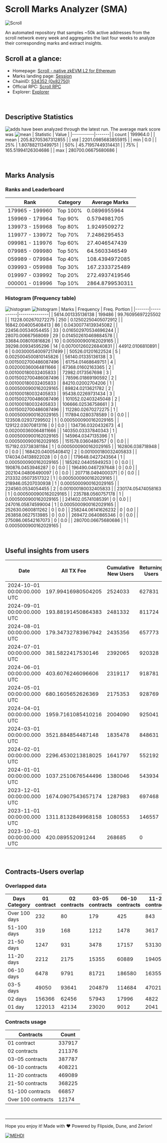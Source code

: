 # Scroll Marks Analyzer (SMA)

![Scroll](https://chain-icons.s3.amazonaws.com/scroll.png)

An automated repository that samples ~50k active addresses from the scroll network every week and aggregates the last four weeks to analyze their corresponding marks and extract insights.

## Scroll at a glance:

* Homepage: [Scroll - native zkEVM L2 for Ethereum](https://scroll.io/)
* Marks landing page: [Session](https://scroll.io/sessions)
* ChainID: [534352 (0x82750)](https://chainlist.org/?search=scroll)
* Official RPC: [Scroll RPC](https://rpc.scroll.io)
* Explorer: [Explorer](https://scrollscan.com)

<br>

## Descriptive Statistics
![adds](https://img.shields.io/badge/199964-addresses-yellow) have been analyzed through the latest run.
The average mark score was ![mean](https://img.shields.io/badge/~-205-yellow)
| Statistic | Value |
|-----------|-------|
| count | 199964.0 |
| mean | 205.82705367312855 |
| std | 2201.0985683855915 |
| min | 0.0 |
| 25% | 1.807882113499751 |
| 50% | 45.71957449314431 |
| 75% | 165.51994126304686 |
| max | 280700.06675680686 |


<br>

## Marks Analysis
### Ranks and Leaderboard
| Rank | Category | Average Marks |
|------|----------|---------------|
| 179965 - 199960 | Top 100% | 0.0896955964 |
| 159969 - 179964 | Top 90% | 0.5794981705 |
| 139973 - 159968 | Top 80% | 1.9249509272 |
| 119977 - 139972 | Top 70% | 7.2486295453 |
| 099981 - 119976 | Top 60% | 27.4046547439 |
| 079985 - 099980 | Top 50% | 64.5603346549 |
| 059989 - 079984 | Top 40% | 108.4394972085 |
| 039993 - 059988 | Top 30% | 167.2333725489 |
| 019997 - 039992 | Top 20% | 272.4937419546 |
| 000001 - 019996 | Top 10% | 2864.8799530311 |


### Histogram (Frequency table)
![histogram](./assets/Histogram.jpeg)
![histogram](./assets/Box.jpeg)
| Marks | Frequency | Freq. Portion |
|-------|-----------|---------------|
| 5614.001335136138 | 199486 | 99.76095697225502 |
| 11228.002670272275 | 250 | 0.12502250405072912 |
| 16842.004005408413 | 86 | 0.04300774139345082 |
| 22456.00534054455 | 33 | 0.016502970534696244 |
| 28070.00667568069 | 29 | 0.014502610469884578 |
| 33684.008010816826 | 10 | 0.005000900162029165 |
| 39298.00934595296 | 14 | 0.007001260226840831 |
| 44912.0106810891 | 6 | 0.003000540097217499 |
| 50526.01201622524 | 5 | 0.0025004500810145826 |
| 56140.01335136138 | 3 | 0.0015002700486087496 |
| 61754.01468649751 | 4 | 0.002000360064811666 |
| 67368.01602163365 | 2 | 0.001000180032405833 |
| 72982.0173567698 | 3 | 0.0015002700486087496 |
| 78596.01869190592 | 2 | 0.001000180032405833 |
| 84210.02002704206 | 1 | 0.0005000900162029165 |
| 89824.0213621782 | 2 | 0.001000180032405833 |
| 95438.02269731434 | 3 | 0.0015002700486087496 |
| 101052.02403245048 | 2 | 0.001000180032405833 |
| 106666.02536758661 | 3 | 0.0015002700486087496 |
| 112280.02670272275 | 1 | 0.0005000900162029165 |
| 117894.0280378589 | 0 | 0.0 |
| 123508.02937299502 | 1 | 0.0005000900162029165 |
| 129122.03070813116 | 0 | 0.0 |
| 134736.0320432673 | 4 | 0.002000360064811666 |
| 140350.03337840343 | 1 | 0.0005000900162029165 |
| 145964.0347135396 | 1 | 0.0005000900162029165 |
| 151578.0360486757 | 0 | 0.0 |
| 157192.03738381184 | 1 | 0.0005000900162029165 |
| 162806.038718948 | 0 | 0.0 |
| 168420.04005408412 | 2 | 0.001000180032405833 |
| 174034.04138922028 | 0 | 0.0 |
| 179648.0427243564 | 1 | 0.0005000900162029165 |
| 185262.04405949253 | 0 | 0.0 |
| 190876.0453946287 | 0 | 0.0 |
| 196490.0467297648 | 0 | 0.0 |
| 202104.04806490097 | 0 | 0.0 |
| 207718.0494000371 | 0 | 0.0 |
| 213332.05073517322 | 1 | 0.0005000900162029165 |
| 218946.05207030938 | 1 | 0.0005000900162029165 |
| 224560.0534054455 | 2 | 0.001000180032405833 |
| 230174.05474058163 | 1 | 0.0005000900162029165 |
| 235788.0560757178 | 1 | 0.0005000900162029165 |
| 241402.05741085391 | 0 | 0.0 |
| 247016.05874599004 | 1 | 0.0005000900162029165 |
| 252630.0600811262 | 0 | 0.0 |
| 258244.06141626232 | 0 | 0.0 |
| 263858.0627513985 | 0 | 0.0 |
| 269472.0640865346 | 0 | 0.0 |
| 275086.06542167073 | 0 | 0.0 |
| 280700.06675680686 | 1 | 0.0005000900162029165 |


<br>

## Useful insights from users
| Date | All TX Fee | Cumulative New Users | Returning Users | Total Active Users | Total New Users | TXs |
|------|------------|----------------------|-----------------|--------------------|-----------------|-----|
| 2024-10-01 00:00:00.000 UTC | 197.99416980504205 | 2524033 | 627831 | 670532 | 42701 | 8294446 |
| 2024-09-01 00:00:00.000 UTC | 193.88191450864383 | 2481332 | 811724 | 857700 | 45976 | 8778952 |
| 2024-08-01 00:00:00.000 UTC | 179.34732783967942 | 2435356 | 657773 | 701064 | 43291 | 8644875 |
| 2024-07-01 00:00:00.000 UTC | 381.5822417530146 | 2392065 | 920328 | 993276 | 72948 | 10253423 |
| 2024-06-01 00:00:00.000 UTC | 403.6076246096606 | 2319117 | 918781 | 1062545 | 143764 | 9628384 |
| 2024-05-01 00:00:00.000 UTC | 680.1605652626369 | 2175353 | 928769 | 1100032 | 171263 | 10995938 |
| 2024-04-01 00:00:00.000 UTC | 1959.7161085410216 | 2004090 | 925041 | 1093653 | 168612 | 8821687 |
| 2024-03-01 00:00:00.000 UTC | 3521.884854487148 | 1835478 | 848631 | 1042312 | 193681 | 10061465 |
| 2024-02-01 00:00:00.000 UTC | 2296.4530213818025 | 1641797 | 552192 | 813943 | 261751 | 7176974 |
| 2024-01-01 00:00:00.000 UTC | 1037.2510676544496 | 1380046 | 543934 | 635997 | 92063 | 4857519 |
| 2023-12-01 00:00:00.000 UTC | 1674.0907543657174 | 1287983 | 697468 | 904898 | 207430 | 4337003 |
| 2023-11-01 00:00:00.000 UTC | 1311.8132849968158 | 1080553 | 146557 | 958425 | 811868 | 4189842 |
| 2023-10-01 00:00:00.000 UTC | 420.089552091244 | 268685 | 0 | 268685 | 268685 | 1798417 |


<br>

## Contracts-Users overlap

### Overlapped data
| Days Category | 01 contract | 02 contracts | 03-05 contracts | 06-10 contracts | 11-20 contracts | 21-50 contracts | 51-100 contracts | Over 100 contracts | Sum   |
|---------------|-------------|--------------|-----------------|-----------------|-----------------|-----------------|------------------|--------------------|-------|
| Over 100 days | 232 | 80 | 179 | 425 | 843 | 3274 | 6120 | 5319 | 16472 |
| 51-100 days | 319 | 168 | 1212 | 1478 | 3617 | 13301 | 16786 | 4452 | 41333 |
| 21-50 days | 1247 | 931 | 3478 | 17157 | 53130 | 115359 | 31767 | 2197 | 225266 |
| 11-20 days | 2212 | 2175 | 15355 | 60889 | 194059 | 166659 | 10022 | 168 | 451539 |
| 06-10 days | 6478 | 9791 | 81721 | 186580 | 163556 | 58793 | 1906 | 25 | 508850 |
| 03-5 days | 49050 | 93641 | 204879 | 114684 | 47021 | 9578 | 199 | 0 | 519052 |
| 02 days | 156366 | 62456 | 57943 | 17996 | 4822 | 905 | 45 | 0 | 300533 |
| 01 day | 122013 | 42134 | 23020 | 9012 | 2041 | 356 | 12 | 13 | 198601 |

### Contracts usage
| Contracts          | Count   |
|--------------------|---------|
| 01 contract | 337917 |
| 02 contracts | 211376 |
| 03-05 contracts | 387787 |
| 06-10 contracts | 408221 |
| 11-20 contracts | 469089 |
| 21-50 contracts | 368225 |
| 51-100 contracts | 66857 |
| Over 100 contracts | 12174 |


<br>

---
Hope you enjoy it!
Made with ❤️ Powered by Flipside, Dune, and Zerion!

[![MEHDI](https://img.shields.io/badge/M%CE%9EHDI-Zerion-darkblue)](https://flipsidecrypto.xyz/efer/)